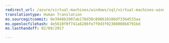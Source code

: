 ```yaml
---
redirect_url: /azure/virtual-machines/windows/sql/virtual-machines-windows-use-storage-sql-server-backup-restore
translationtype: Human Translation
ms.sourcegitcommit: 0e3948b2907ab178d39c898610106df33b4533aa
ms.openlocfilehash: 4e5610f0f741a6286fe7f0d3f02368008b8791bd
ms.lasthandoff: 02/09/2017

---
```

